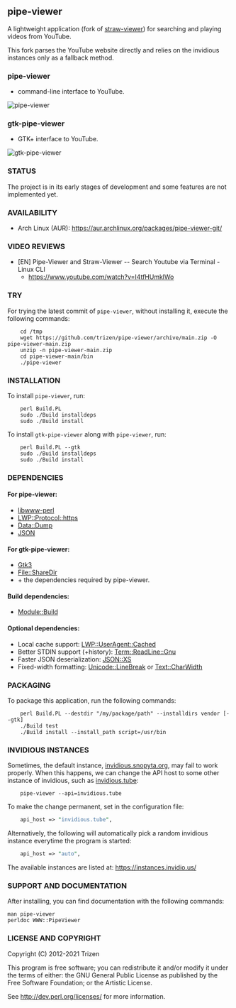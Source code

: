 ## pipe-viewer

A lightweight application (fork of [straw-viewer](https://github.com/trizen/straw-viewer)) for searching and playing videos from YouTube.

This fork parses the YouTube website directly and relies on the invidious instances only as a fallback method.

### pipe-viewer

* command-line interface to YouTube.

![pipe-viewer](https://user-images.githubusercontent.com/614513/97738550-6d0faf00-1ad6-11eb-84ec-d37f28073d9d.png)

### gtk-pipe-viewer

* GTK+ interface to YouTube.

![gtk-pipe-viewer](https://user-images.githubusercontent.com/614513/97737137-89125100-1ad4-11eb-8ff3-b19cd0041528.png)


### STATUS

The project is in its early stages of development and some features are not implemented yet.


### AVAILABILITY

* Arch Linux (AUR): https://aur.archlinux.org/packages/pipe-viewer-git/


### VIDEO REVIEWS

* [EN] Pipe-Viewer and Straw-Viewer -- Search Youtube via Terminal - Linux CLI
    * https://www.youtube.com/watch?v=I4tfHUmklWo


### TRY

For trying the latest commit of `pipe-viewer`, without installing it, execute the following commands:

```console
    cd /tmp
    wget https://github.com/trizen/pipe-viewer/archive/main.zip -O pipe-viewer-main.zip
    unzip -n pipe-viewer-main.zip
    cd pipe-viewer-main/bin
    ./pipe-viewer
```

### INSTALLATION

To install `pipe-viewer`, run:

```console
    perl Build.PL
    sudo ./Build installdeps
    sudo ./Build install
```

To install `gtk-pipe-viewer` along with `pipe-viewer`, run:

```console
    perl Build.PL --gtk
    sudo ./Build installdeps
    sudo ./Build install
```

### DEPENDENCIES

#### For pipe-viewer:

* [libwww-perl](https://metacpan.org/release/libwww-perl)
* [LWP::Protocol::https](https://metacpan.org/release/LWP-Protocol-https)
* [Data::Dump](https://metacpan.org/release/Data-Dump)
* [JSON](https://metacpan.org/release/JSON)

#### For gtk-pipe-viewer:

* [Gtk3](https://metacpan.org/release/Gtk3)
* [File::ShareDir](https://metacpan.org/release/File-ShareDir)
* \+ the dependencies required by pipe-viewer.

#### Build dependencies:

* [Module::Build](https://metacpan.org/pod/Module::Build)

#### Optional dependencies:

* Local cache support: [LWP::UserAgent::Cached](https://metacpan.org/release/LWP-UserAgent-Cached)
* Better STDIN support (+history): [Term::ReadLine::Gnu](https://metacpan.org/release/Term-ReadLine-Gnu)
* Faster JSON deserialization: [JSON::XS](https://metacpan.org/release/JSON-XS)
* Fixed-width formatting: [Unicode::LineBreak](https://metacpan.org/release/Unicode-LineBreak) or [Text::CharWidth](https://metacpan.org/release/Text-CharWidth)


### PACKAGING

To package this application, run the following commands:

```console
    perl Build.PL --destdir "/my/package/path" --installdirs vendor [--gtk]
    ./Build test
    ./Build install --install_path script=/usr/bin
```

### INVIDIOUS INSTANCES

Sometimes, the default instance, [invidious.snopyta.org](https://invidious.snopyta.org/), may fail to work properly. When this happens, we can change the API host to some other instance of invidious, such as [invidious.tube](https://invidious.tube/):

```console
    pipe-viewer --api=invidious.tube
```

To make the change permanent, set in the configuration file:

```perl
    api_host => "invidious.tube",
```

Alternatively, the following will automatically pick a random invidious instance everytime the program is started:

```perl
    api_host => "auto",
```

The available instances are listed at: https://instances.invidio.us/


### SUPPORT AND DOCUMENTATION

After installing, you can find documentation with the following commands:

    man pipe-viewer
    perldoc WWW::PipeViewer

### LICENSE AND COPYRIGHT

Copyright (C) 2012-2021 Trizen

This program is free software; you can redistribute it and/or modify it
under the terms of either: the GNU General Public License as published
by the Free Software Foundation; or the Artistic License.

See http://dev.perl.org/licenses/ for more information.
